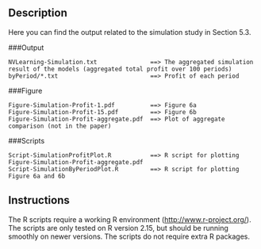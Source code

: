 Description
------------

Here you can find the output related to the simulation study in Section 5.3.

###Output

	NVLearning-Simulation.txt				==> The aggregated simulation result of the models (aggregated total profit over 100 periods)
	byPeriod/*.txt							==> Profit of each period
###Figure

	Figure-Simulation-Profit-1.pdf			==> Figure 6a
	Figure-Simulation-Profit-15.pdf			==> Figure 6b	Figure-Simulation-Profit-aggregate.pdf	==> Plot of aggregate comparison (not in the paper)

###Scripts

	Script-SimulationProfitPlot.R			==> R script for plotting Figure-Simulation-Profit-aggregate.pdf	Script-SimulationByPeriodPlot.R			==> R script for plotting Figure 6a and 6b

Instructions
------------

The R scripts require a working R environment (http://www.r-project.org/). The scripts are only tested on R version 2.15, but should be running smoothly on newer versions. The scripts do not require extra R packages.
